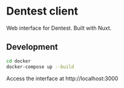 # Dentest client

Web interface for Dentest. Built with Nuxt.

## Development

```bash
cd docker
docker-compose up --build
```

Access the interface at http://localhost:3000
